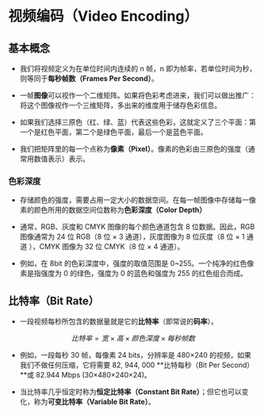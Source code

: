 # 视频编码（Video Encoding）

## 基本概念
- 我们将视频定义为在单位时间内连续的 n 帧，n 即为帧率，若单位时间为秒，则等同于**每秒帧数（Frames Per Second）**。

- 一帧**图像**可以视作一个二维矩阵。如果将色彩考虑进来，我们可以做出推广：将这个图像视作一个三维矩阵，多出来的维度用于储存色彩信息。

- 如果我们选择三原色（红、绿、蓝）代表这些色彩，这就定义了三个平面：第一个是红色平面，第二个是绿色平面，最后一个是蓝色平面。

- 我们把矩阵里的每一个点称为**像素（Pixel）**。像素的色彩由三原色的强度（通常用数值表示）表示。

### 色彩深度
- 存储颜色的强度，需要占用一定大小的数据空间。在每一帧图像中存储每一像素的颜色所用的数据空间位数称为**色彩深度（Color Depth）**

- 通常，RGB、灰度和 CMYK 图像的每个颜色通道包含 8 位数据。因此，RGB 图像通常为 24 位 RGB（8 位 × 3 通道），灰度图像为 8 位灰度（8 位 × 1 通道 ），CMYK 图像为 32 位 CMYK（8 位 × 4 通道）。

- 例如，在 8bit 的色彩深度中，强度的取值范围是 0~255。一个纯净的红色像素是指强度为 0 的绿色，强度为 0 的蓝色和强度为 255 的红色组合而成。

## 比特率（Bit Rate）
- 一段视频每秒所包含的数据量就是它的**比特率**（即常说的**码率**）。

$$
比特率 = 宽 × 高 × 颜色深度 × 每秒帧数
$$

- 例如，一段每秒 30 帧，每像素 24 bits，分辨率是 480×240 的视频，如果我们不做任何压缩，它将需要 82, 944, 000 **比特每秒（Bit Per Second）**或 82.944 Mbps (30×480×240×24)。

- 当比特率几乎恒定时称为**恒定比特率（Constant Bit Rate）**；但它也可以变化，称为**可变比特率（Variable Bit Rate）**。
